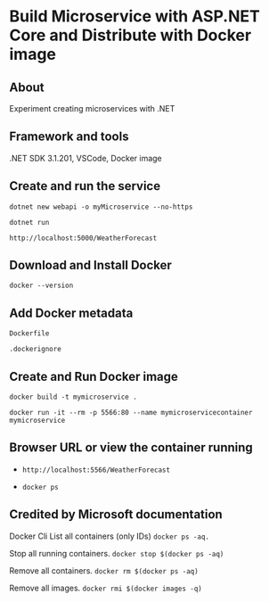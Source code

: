 # Build Microservice with ASP.NET Core and Distribute with Docker image

## About
Experiment creating microservices with .NET

## Framework and tools
.NET SDK 3.1.201, VSCode, Docker image

## Create and run the service
`dotnet new webapi -o myMicroservice --no-https`

`dotnet run` 

`http://localhost:5000/WeatherForecast`

## Download and Install Docker
`docker --version` 

## Add Docker metadata
`Dockerfile`

`.dockerignore`

## Create and Run Docker image
`docker build -t mymicroservice .`

`docker run -it --rm -p 5566:80 --name mymicroservicecontainer mymicroservice`

## Browser URL or view the container running
- `http://localhost:5566/WeatherForecast`

- `docker ps`

## Credited by Microsoft documentation
Docker Cli
List all containers (only IDs) 
`docker ps -aq.`

Stop all running containers. 
`docker stop $(docker ps -aq)`

Remove all containers. 
`docker rm $(docker ps -aq)`

Remove all images. 
`docker rmi $(docker images -q)`